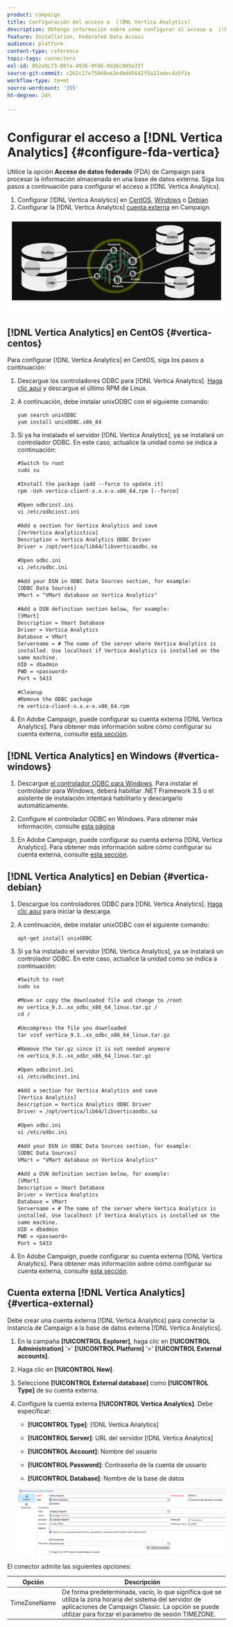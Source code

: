 ```yaml
---
product: campaign
title: Configuración del acceso a  [!DNL Vertica Analytics]
description: Obtenga información sobre cómo configurar el acceso a  [!DNL Vertica Analytics] en FDA
feature: Installation, Federated Data Access
audience: platform
content-type: reference
topic-tags: connectors
exl-id: 8b2a9c73-807a-4936-9fd6-9d26c805a31f
source-git-commit: c262c27e75869ae2e4bd45642f5a22adec4a5f1e
workflow-type: tm+mt
source-wordcount: '355'
ht-degree: 24%

---
```


# Configurar el acceso a [!DNL Vertica Analytics] {#configure-fda-vertica}



Utilice la opción **Acceso de datos federado** (FDA) de Campaign para procesar la información almacenada en una base de datos externa. Siga los pasos a continuación para configurar el acceso a [!DNL Vertica Analytics].

1. Configurar [!DNL Vertica Analytics] en [CentOS](#vertica-centos), [Windows](#vertica-windows) o [Debian](#vertica-debian)
1. Configurar la [!DNL Vertica Analytics] [cuenta externa](#vertica-external) en Campaign

![](assets/snowflake_3.png)

## [!DNL Vertica Analytics] en CentOS {#vertica-centos}

Para configurar [!DNL Vertica Analytics] en CentOS, siga los pasos a continuación:

1. Descargue los controladores ODBC para [!DNL Vertica Analytics]. [Haga clic aquí](https://www.vertica.com/download/vertica/client-drivers/) y descargue el último RPM de Linux.

1. A continuación, debe instalar unixODBC con el siguiente comando:

   ```
   yum search unixODBC
   yum install unixODBC.x86_64
   ```

1. Si ya ha instalado el servidor [!DNL Vertica Analytics], ya se instalará un controlador ODBC. En este caso, actualice la unidad como se indica a continuación:

   ```
   #Switch to root
   sudo su
   
   #Install the package (add --force to update it)
   rpm -Uvh vertica-client-x.x.x-x.x86_64.rpm [--force]
   
   #Open odbcinst.ini
   vi /etc/odbcinst.ini
   
   #Add a section for Vertica Analytics and save
   [VerVertica Analyticstica]
   Description = Vertica Analytics ODBC Driver
   Driver = /opt/vertica/lib64/libverticaodbc.so
   
   #Open odbc.ini
   vi /etc/odbc.ini
   
   #Add your DSN in ODBC Data Sources section, for example:
   [ODBC Data Sources]
   VMart = "VMart database on Vertica Analytics"
   
   #Add a DSN definition section below, for example:
   [VMart]
   Description = Vmart Database
   Driver = Vertica Analytics
   Database = VMart
   Servername = # The name of the server where Vertica Analytics is installed. Use localhost if Vertica Analytics is installed on the same machine.
   UID = dbadmin
   PWD = <password>
   Port = 5433
   
   #Cleanup
   #Remove the ODBC package
   rm vertica-client-x.x.x-x.x86_64.rpm
   ```

1. En Adobe Campaign, puede configurar su cuenta externa [!DNL Vertica Analytics]. Para obtener más información sobre cómo configurar su cuenta externa, consulte [esta sección](#vertica-external).

## [!DNL Vertica Analytics] en Windows {#vertica-windows}

1. Descargue [el controlador ODBC para Windows](https://www.vertica.com/download/vertica/client-drivers/). Para instalar el controlador para Windows, deberá habilitar .NET Framework 3.5 o el asistente de instalación intentará habilitarlo y descargarlo automáticamente.

1. Configure el controlador ODBC en Windows. Para obtener más información, consulte [esta página](https://www.vertica.com/docs/9.2.x/HTML/Content/Authoring/ConnectingToVertica/ClientODBC/SettingUpADSN.htm)

1. En Adobe Campaign, puede configurar su cuenta externa [!DNL Vertica Analytics]. Para obtener más información sobre cómo configurar su cuenta externa, consulte [esta sección](#vertical-external).

## [!DNL Vertica Analytics] en Debian {#vertica-debian}

1. Descargue los controladores ODBC para [!DNL Vertica Analytics]. [Haga clic aquí](https://sfc-repo.snowflakecomputing.com/odbc/linux/latest/index.html) para iniciar la descarga.

1. A continuación, debe instalar unixODBC con el siguiente comando:

   ```
   apt-get install unixODBC
   ```

1. Si ya ha instalado el servidor [!DNL Vertica Analytics], ya se instalará un controlador ODBC. En este caso, actualice la unidad como se indica a continuación:

   ```
   #Switch to root
   sudo su
   
   #Move or copy the downloaded file and change to /root
   mv vertica_9.3..xx_odbc_x86_64_linux.tar.gz /
   cd /
   
   #Uncompress the file you downloaded
   tar vzxf vertica_9.3..xx_odbc_x86_64_linux.tar.gz
   
   #Remove the tar.gz since it is not needed anymore
   rm vertica_9.3..xx_odbc_x86_64_linux.tar.gz
   
   #Open odbcinst.ini
   vi /etc/odbcinst.ini
   
   #Add a section for Vertica Analytics and save
   [Vertica Analytics]
   Description = Vertica Analytics ODBC Driver
   Driver = /opt/vertica/lib64/libverticaodbc.so
   
   #Open odbc.ini
   vi /etc/odbc.ini
   
   #Add your DSN in ODBC Data Sources section, for example:
   [ODBC Data Sources]
   VMart = "VMart database on Vertica Analytics"
   
   #Add a DSN definition section below, for example:
   [VMart]
   Description = Vmart Database
   Driver = Vertica Analytics
   Database = VMart
   Servername = # The name of the server where Vertica Analytics is installed. Use localhost if Vertica Analytics is installed on the same machine.
   UID = dbadmin
   PWD = <password>
   Port = 5433
   ```

1. En Adobe Campaign, puede configurar su cuenta externa [!DNL Vertica Analytics]. Para obtener más información sobre cómo configurar su cuenta externa, consulte [esta sección](#vertica-external).

## Cuenta externa [!DNL Vertica Analytics] {#vertica-external}

Debe crear una cuenta externa [!DNL Vertica Analytics] para conectar la instancia de Campaign a la base de datos externa [!DNL Vertica Analytics].

1. En la campaña **[!UICONTROL Explorer]**, haga clic en **[!UICONTROL Administration]** &#39;>&#39; **[!UICONTROL Platform]** &#39;>&#39; **[!UICONTROL External accounts]**.

1. Haga clic en **[!UICONTROL New]**.

1. Seleccione **[!UICONTROL External database]** como **[!UICONTROL Type]** de su cuenta externa.

1. Configure la cuenta externa **[!UICONTROL Vertica Analytics]**. Debe especificar:

   * **[!UICONTROL Type]**: [!DNL Vertica Analytics]

   * **[!UICONTROL Server]**: URL del servidor [!DNL Vertica Analytics]

   * **[!UICONTROL Account]**: Nombre del usuario

   * **[!UICONTROL Password]**: Contraseña de la cuenta de usuario

   * **[!UICONTROL Database]**: Nombre de la base de datos

   ![](assets/vertica.png)

El conector admite las siguientes opciones:

| Opción | Descripción |
|---|---|
| TimeZoneName | De forma predeterminada, vacío, lo que significa que se utiliza la zona horaria del sistema del servidor de aplicaciones de Campaign Classic. La opción se puede utilizar para forzar el parámetro de sesión TIMEZONE. |

